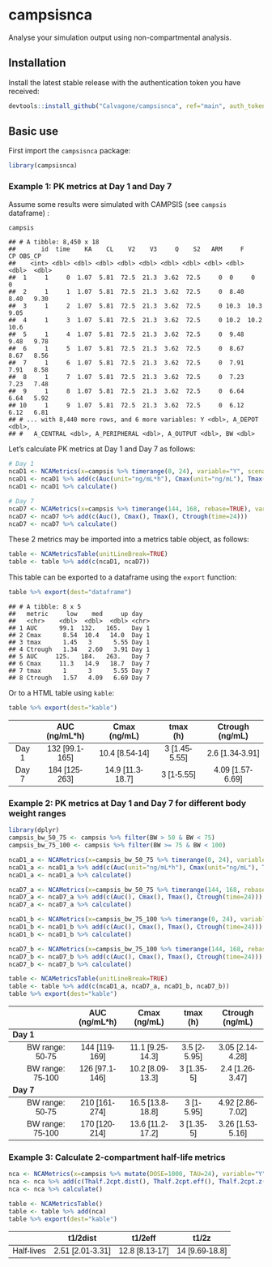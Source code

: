 
# campsisnca

Analyse your simulation output using non-compartmental analysis.

## Installation

Install the latest stable release with the authentication token you have
received:

``` r
devtools::install_github("Calvagone/campsisnca", ref="main", auth_token="AUTH_TOKEN", force=TRUE)
```

## Basic use

First import the `campsisnca` package:

``` r
library(campsisnca)
```

### Example 1: PK metrics at Day 1 and Day 7

Assume some results were simulated with CAMPSIS (see `campsis`
dataframe) :

``` r
campsis
```

    ## # A tibble: 8,450 x 18
    ##       id  time    KA    CL    V2    V3     Q    S2   ARM     F    CP OBS_CP
    ##    <int> <dbl> <dbl> <dbl> <dbl> <dbl> <dbl> <dbl> <dbl> <dbl> <dbl>  <dbl>
    ##  1     1     0  1.07  5.81  72.5  21.3  3.62  72.5     0  0     0      0   
    ##  2     1     1  1.07  5.81  72.5  21.3  3.62  72.5     0  8.40  8.40   9.30
    ##  3     1     2  1.07  5.81  72.5  21.3  3.62  72.5     0 10.3  10.3    9.05
    ##  4     1     3  1.07  5.81  72.5  21.3  3.62  72.5     0 10.2  10.2   10.6 
    ##  5     1     4  1.07  5.81  72.5  21.3  3.62  72.5     0  9.48  9.48   9.78
    ##  6     1     5  1.07  5.81  72.5  21.3  3.62  72.5     0  8.67  8.67   8.56
    ##  7     1     6  1.07  5.81  72.5  21.3  3.62  72.5     0  7.91  7.91   8.58
    ##  8     1     7  1.07  5.81  72.5  21.3  3.62  72.5     0  7.23  7.23   7.48
    ##  9     1     8  1.07  5.81  72.5  21.3  3.62  72.5     0  6.64  6.64   5.92
    ## 10     1     9  1.07  5.81  72.5  21.3  3.62  72.5     0  6.12  6.12   6.81
    ## # ... with 8,440 more rows, and 6 more variables: Y <dbl>, A_DEPOT <dbl>,
    ## #   A_CENTRAL <dbl>, A_PERIPHERAL <dbl>, A_OUTPUT <dbl>, BW <dbl>

Let’s calculate PK metrics at Day 1 and Day 7 as follows:

``` r
# Day 1
ncaD1 <- NCAMetrics(x=campsis %>% timerange(0, 24), variable="Y", scenario=c(day="Day 1"))
ncaD1 <- ncaD1 %>% add(c(Auc(unit="ng/mL*h"), Cmax(unit="ng/mL"), Tmax(unit="h"), Ctrough(time=24, unit="ng/mL")))
ncaD1 <- ncaD1 %>% calculate()

# Day 7 
ncaD7 <- NCAMetrics(x=campsis %>% timerange(144, 168, rebase=TRUE), variable="Y", scenario=c(day="Day 7"))
ncaD7 <- ncaD7 %>% add(c(Auc(), Cmax(), Tmax(), Ctrough(time=24)))
ncaD7 <- ncaD7 %>% calculate()
```

These 2 metrics may be imported into a metrics table object, as follows:

``` r
table <- NCAMetricsTable(unitLineBreak=TRUE)  
table <- table %>% add(c(ncaD1, ncaD7))
```

This table can be exported to a dataframe using the `export` function:

``` r
table %>% export(dest="dataframe")
```

    ## # A tibble: 8 x 5
    ##   metric     low    med     up day  
    ##   <chr>    <dbl>  <dbl>  <dbl> <chr>
    ## 1 AUC      99.1  132.   165.   Day 1
    ## 2 Cmax      8.54  10.4   14.0  Day 1
    ## 3 tmax      1.45   3      5.55 Day 1
    ## 4 Ctrough   1.34   2.60   3.91 Day 1
    ## 5 AUC     125.   184.   263.   Day 7
    ## 6 Cmax     11.3   14.9   18.7  Day 7
    ## 7 tmax      1      3      5.55 Day 7
    ## 8 Ctrough   1.57   4.09   6.69 Day 7

Or to a HTML table using `kable`:

``` r
table %>% export(dest="kable")
```

<table class=" lightable-paper lightable-striped table" style="font-family: &quot;Arial Narrow&quot;, arial, helvetica, sans-serif; width: auto !important; margin-left: auto; margin-right: auto; margin-left: auto; margin-right: auto;">
<thead>
<tr>
<th style="text-align:center;">
</th>
<th style="text-align:center;">
AUC<br>(ng/mL*h)
</th>
<th style="text-align:center;">
Cmax<br>(ng/mL)
</th>
<th style="text-align:center;">
tmax<br>(h)
</th>
<th style="text-align:center;">
Ctrough<br>(ng/mL)
</th>
</tr>
</thead>
<tbody>
<tr>
<td style="text-align:center;">
Day 1
</td>
<td style="text-align:center;">
132 [99.1-165]
</td>
<td style="text-align:center;">
10.4 [8.54-14]
</td>
<td style="text-align:center;">
3 [1.45-5.55]
</td>
<td style="text-align:center;">
2.6 [1.34-3.91]
</td>
</tr>
<tr>
<td style="text-align:center;">
Day 7
</td>
<td style="text-align:center;">
184 [125-263]
</td>
<td style="text-align:center;">
14.9 [11.3-18.7]
</td>
<td style="text-align:center;">
3 [1-5.55]
</td>
<td style="text-align:center;">
4.09 [1.57-6.69]
</td>
</tr>
</tbody>
</table>

### Example 2: PK metrics at Day 1 and Day 7 for different body weight ranges

``` r
library(dplyr)
campsis_bw_50_75 <- campsis %>% filter(BW > 50 & BW < 75)
campsis_bw_75_100 <- campsis %>% filter(BW >= 75 & BW < 100)

ncaD1_a <- NCAMetrics(x=campsis_bw_50_75 %>% timerange(0, 24), variable="Y", scenario=c(day="Day 1", bw_range="BW range: 50-75"))
ncaD1_a <- ncaD1_a %>% add(c(Auc(unit="ng/mL*h"), Cmax(unit="ng/mL"), Tmax(unit="h"), Ctrough(time=24, unit="ng/mL")))
ncaD1_a <- ncaD1_a %>% calculate()

ncaD7_a <- NCAMetrics(x=campsis_bw_50_75 %>% timerange(144, 168, rebase=TRUE), variable="Y", scenario=c(day="Day 7", bw_range="BW range: 50-75"))
ncaD7_a <- ncaD7_a %>% add(c(Auc(), Cmax(), Tmax(), Ctrough(time=24)))
ncaD7_a <- ncaD7_a %>% calculate()

ncaD1_b <- NCAMetrics(x=campsis_bw_75_100 %>% timerange(0, 24), variable="Y", scenario=c(day="Day 1", bw_range="BW range: 75-100"))
ncaD1_b <- ncaD1_b %>% add(c(Auc(), Cmax(), Tmax(), Ctrough(time=24)))
ncaD1_b <- ncaD1_b %>% calculate()

ncaD7_b <- NCAMetrics(x=campsis_bw_75_100 %>% timerange(144, 168, rebase=TRUE), variable="Y", scenario=c(day="Day 7", bw_range="BW range: 75-100"))
ncaD7_b <- ncaD7_b %>% add(c(Auc(), Cmax(), Tmax(), Ctrough(time=24)))
ncaD7_b <- ncaD7_b %>% calculate()

table <- NCAMetricsTable(unitLineBreak=TRUE)  
table <- table %>% add(c(ncaD1_a, ncaD7_a, ncaD1_b, ncaD7_b))
table %>% export(dest="kable")
```

<table class=" lightable-paper lightable-striped table" style="font-family: &quot;Arial Narrow&quot;, arial, helvetica, sans-serif; width: auto !important; margin-left: auto; margin-right: auto; margin-left: auto; margin-right: auto;">
<thead>
<tr>
<th style="text-align:center;">
</th>
<th style="text-align:center;">
AUC<br>(ng/mL*h)
</th>
<th style="text-align:center;">
Cmax<br>(ng/mL)
</th>
<th style="text-align:center;">
tmax<br>(h)
</th>
<th style="text-align:center;">
Ctrough<br>(ng/mL)
</th>
</tr>
</thead>
<tbody>
<tr grouplength="2">
<td colspan="5" style="border-bottom: 1px solid;">
<strong>Day 1</strong>
</td>
</tr>
<tr>
<td style="text-align:center;padding-left: 2em;" indentlevel="1">
BW range: 50-75
</td>
<td style="text-align:center;">
144 [119-169]
</td>
<td style="text-align:center;">
11.1 [9.25-14.3]
</td>
<td style="text-align:center;">
3.5 [2-5.95]
</td>
<td style="text-align:center;">
3.05 [2.14-4.28]
</td>
</tr>
<tr>
<td style="text-align:center;padding-left: 2em;" indentlevel="1">
BW range: 75-100
</td>
<td style="text-align:center;">
126 [97.1-146]
</td>
<td style="text-align:center;">
10.2 [8.09-13.3]
</td>
<td style="text-align:center;">
3 [1.35-5]
</td>
<td style="text-align:center;">
2.4 [1.26-3.47]
</td>
</tr>
<tr grouplength="2">
<td colspan="5" style="border-bottom: 1px solid;">
<strong>Day 7</strong>
</td>
</tr>
<tr>
<td style="text-align:center;padding-left: 2em;" indentlevel="1">
BW range: 50-75
</td>
<td style="text-align:center;">
210 [161-274]
</td>
<td style="text-align:center;">
16.5 [13.8-18.8]
</td>
<td style="text-align:center;">
3 [1-5.95]
</td>
<td style="text-align:center;">
4.92 [2.86-7.02]
</td>
</tr>
<tr>
<td style="text-align:center;padding-left: 2em;" indentlevel="1">
BW range: 75-100
</td>
<td style="text-align:center;">
170 [120-214]
</td>
<td style="text-align:center;">
13.6 [11.2-17.2]
</td>
<td style="text-align:center;">
3 [1.35-5]
</td>
<td style="text-align:center;">
3.26 [1.53-5.16]
</td>
</tr>
</tbody>
</table>

### Example 3: Calculate 2-compartment half-life metrics

``` r
nca <- NCAMetrics(x=campsis %>% mutate(DOSE=1000, TAU=24), variable="Y", scenario=c(xx="Half-lives"))
nca <- nca %>% add(c(Thalf.2cpt.dist(), Thalf.2cpt.eff(), Thalf.2cpt.z()))
nca <- nca %>% calculate()

table <- NCAMetricsTable()  
table <- table %>% add(nca)
table %>% export(dest="kable")
```

<table class=" lightable-paper lightable-striped table" style="font-family: &quot;Arial Narrow&quot;, arial, helvetica, sans-serif; width: auto !important; margin-left: auto; margin-right: auto; margin-left: auto; margin-right: auto;">
<thead>
<tr>
<th style="text-align:center;">
</th>
<th style="text-align:center;">
t1/2dist
</th>
<th style="text-align:center;">
t1/2eff
</th>
<th style="text-align:center;">
t1/2z
</th>
</tr>
</thead>
<tbody>
<tr>
<td style="text-align:center;">
Half-lives
</td>
<td style="text-align:center;">
2.51 [2.01-3.31]
</td>
<td style="text-align:center;">
12.8 [8.13-17]
</td>
<td style="text-align:center;">
14 [9.69-18.8]
</td>
</tr>
</tbody>
</table>
